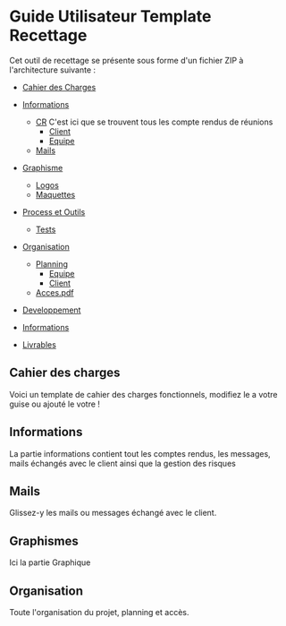 # Guide Utilisateur Template Recettage

Cet outil de recettage se présente sous forme d'un fichier ZIP à l'architecture suivante :


- [Cahier des Charges](http://www.materialup.com)
- [Informations](https://www.fliplingo.com)
  - [CR](http://www.streamlineicons.com) C'est ici que se trouvent tous les compte rendus de réunions
    - [Client](#)
    - [Equipe](http://www.microsoft.com/en-us/news/stories/garage/)
  - [Mails](#)
- [Graphisme](#)
  - [Logos](#)
  - [Maquettes](#)
- [Process et Outils](#)
  - [Tests](#)
- [Organisation](#)
  - [Planning](#)
    - [Equipe](#)
    - [Client](#)   
  - [Acces.pdf](#)  
- [Developpement](#)
- [Informations](#)

- [Livrables](#)

## Cahier des charges
Voici un template de cahier des charges fonctionnels, modifiez le a votre guise ou ajouté le votre !

## Informations
La partie informations contient tout les comptes rendus, les messages, mails échangés avec le client ainsi que la gestion des risques

## Mails
Glissez-y les mails ou messages échangé avec le client.

## Graphismes
Ici la partie Graphique

## Organisation
Toute l'organisation du projet, planning et accès.
